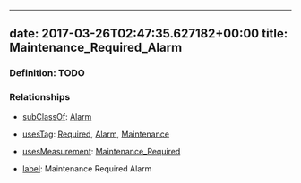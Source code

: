 
---
date: 2017-03-26T02:47:35.627182+00:00
title: Maintenance_Required_Alarm
---
### Definition: TODO

### Relationships

* [subClassOf](http://www.w3.org/2000/01/rdf-schema#subClassOf): [Alarm](https://brickschema.org/schema/1.0/Brick#Alarm)

* [usesTag](https://brickschema.org/schema/1.0/BrickFrame#usesTag): [Required](https://brickschema.org/schema/1.0/BrickTag#Required), [Alarm](https://brickschema.org/schema/1.0/BrickTag#Alarm), [Maintenance](https://brickschema.org/schema/1.0/BrickTag#Maintenance)

* [usesMeasurement](https://brickschema.org/schema/1.0/BrickFrame#usesMeasurement): [Maintenance_Required](https://brickschema.org/schema/1.0/Brick#Maintenance_Required)

* [label](http://www.w3.org/2000/01/rdf-schema#label): Maintenance Required Alarm
